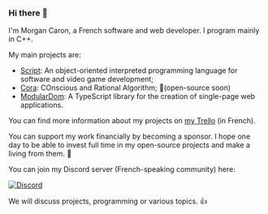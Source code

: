 ### Hi there 👋

I'm Morgan Caron, a French software and web developer. I program mainly in C++.

My main projects are:
- [Script](https://github.com/MorganCaron/Script): An object-oriented interpreted programming language for software and video game development;
- [Cora](https://github.com/MorganCaron/Cora): COnscious and Rational Algorithm; 🤖(open-source soon)
- [ModularDom](https://github.com/MorganCaron/ModularDom): A TypeScript library for the creation of single-page web applications.

You can find more information about my projects on [my Trello](https://trello.com/b/vpnv9IxH/todo) (in French).

You can support my work financially by becoming a sponsor.
I hope one day to be able to invest full time in my open-source projects and make a living from them. 💖

You can join my Discord server (French-speaking community) here:

[![Discord](https://img.shields.io/discord/268838260153909249?label=Chat&logo=Discord&style=for-the-badge)](https://discord.gg/mxZvun4)

We will discuss projects, programming or various topics. 👍
